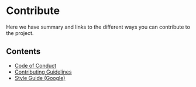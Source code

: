 # Contribute

Here we have summary and links to the different ways you can contribute to the project.

## Contents

- [Code of Conduct](CODE_OF_CONDUCT.md)
- [Contributing Guidelines](CONTRIBUTING.md)
- <a href="https://google.github.io/styleguide/pyguide.html" target="_blank">Style Guide (Google)</a>
